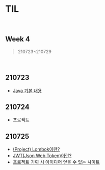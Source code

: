 # TIL

<br>

## Week 4

> 210723~210729

<br>

## 210723

* [Java 기본 내용](https://pythontoomuchinformation.tistory.com/336)





## 210724

* 프로젝트





## 210725

* [(Project) Lombok이란?](https://pythontoomuchinformation.tistory.com/338)
* [JWT(Json Web Token)이란?](https://pythontoomuchinformation.tistory.com/339)
* [프로젝트 기획 시 아이디어 얻을 수 있는 사이트](https://pythontoomuchinformation.tistory.com/340)

